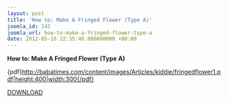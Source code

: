 ```yaml
---
layout: post
title: 'How to: Make A Fringed Flower (Type A)'
joomla_id: 142
joomla_url: how-to-make-a-fringed-flower-type-a
date: 2012-05-16 22:35:40.000000000 +00:00
---
```



**How to: Make A Fringed Flower (Type A)**

{pdf}http://babatimes.com/content/images/Articles/kiddie/fringedflower1.pdf|height:400|width:300{/pdf}

[DOWNLOAD](images/Articles/kiddie/fringedflower1.pdf)

